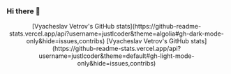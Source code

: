 ### Hi there 👋

<div align="center">
[Vyacheslav Vetrov's GitHub stats](https://github-readme-stats.vercel.app/api?username=justlcoder&theme=algolia#gh-dark-mode-only&hide=issues,contribs)
[Vyacheslav Vetrov's GitHub stats](https://github-readme-stats.vercel.app/api?username=justlcoder&theme=default#gh-light-mode-only&hide=issues,contribs)
</div>
